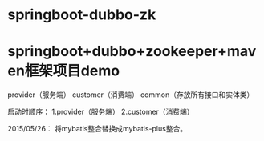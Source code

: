 # springboot-dubbo-zk
# springboot+dubbo+zookeeper+maven框架项目demo
provider（服务端）
customer（消费端）
common（存放所有接口和实体类）

启动时顺序：
1.provider（服务端）
2.customer（消费端）

2015/05/26：
将mybatis整合替换成mybatis-plus整合。
